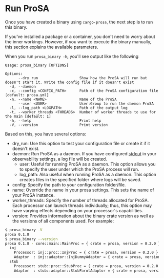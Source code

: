 # Run ProSA

Once you have created a binary using `cargo-prosa`, the next step is to run this binary.

If you've installed a package or a container, you don't need to worry about the inner workings.
However, if you want to execute the binary manually, this section explains the available parameters.

When you run `prosa_binary -h`, you'll see output like the following:
```
Usage: prosa_binary [OPTIONS]

Options:
      --dry_run                   Show how the ProSA will run but doesn't start it. Write the config file if it doesn't exist
  -d, --daemon
  -c, --config <CONFIG_PATH>      Path of the ProSA configuration file [default: prosa.yml]
  -n, --name <NAME>               Name of the ProSA
      --user <USER>               User:Group to run the daemon ProSA
  -l, --log_path <LOGPATH>        Path of the output log
  -t, --worker_threads <THREADS>  Number of worker threads to use for the main [default: 1]
  -h, --help                      Print help
  -V, --version                   Print version
  ```

Based on this, you have several options:

- dry_run: Use this option to test your configuration file or create it if it doesn't exist.
- daemon: Run ProSA as a daemon. If you have configured [stdout](http://localhost:3000/ch01-02-01-observability.html#stdout) in your observability settings, a log file will be created.
  - user: Useful for running ProSA as a daemon. This option allows you to specify the user under which the ProSA process will run.
  - log_path: Also useful when running ProSA as a daemon. This option creates files in the specified folder where logs will be saved.
- config: Specify the path to your configuration folder/file.
- name: Override the name in your prosa settings. This sets the name of your ProSA instance.
- worker_threads: Specify the number of threads allocated for ProSA. Each processor can launch threads individually; thus, this option may have varying effects depending on your processor's capabilities.
- version: Provides information about the binary crate version as well as the versions of all components used. For example:
```bash
$ prosa_binary -V
prosa 0.1.0
$ prosa_binary --version
prosa 0.1.0 - core::main::MainProc = { crate = prosa, version = 0.2.0 }
  inj
    Processor: inj::proc::InjProc = { crate = prosa, version = 0.2.0 }
    Adaptor  : inj::adaptor::InjDummyAdaptor = { crate = prosa, version = 0.2.0 }
  stub
    Processor: stub::proc::StubProc = { crate = prosa, version = 0.2.0 }
    Adaptor  : stub::adaptor::StubParotAdaptor = { crate = prosa, version = 0.2.0 }
```
